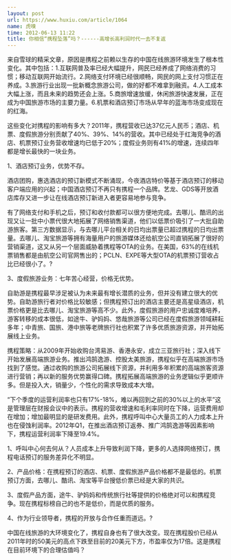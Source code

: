 ```yaml
---
layout: post
url: https://www.huxiu.com/article/1064
name: 虎嗅
time: 2012-06-13 11:22
title: 你相信“携程坠落”吗？------高增长高利润时代一去不复返
---
```

来自雪球的精采文章，原因是携程之前赖以生存的中国在线旅游环境发生了根本性变化。其中包括：1.互联网普及率已经大幅提升，网民已经养成了网络消费的习惯；移动互联网开始流行。2.网络支付环境已经很顺畅，网民的网上支付习惯正在养成。3.旅游行业出现一批新概念旅游公司，做的好都不难拿到融资。4.人工成本大幅上涨，而且未来的趋势还会上涨。5.商旅增速放缓，休闲旅游快速发展，正在成为中国旅游市场的主要力量。6.机票和酒店预订市场从早年的蓝海市场变成现在的红海。

这些变化对携程的影响有多大？2011年，携程营收已达37亿元人民币；酒店、机票、度假旅游分别贡献了40%、39%、14%的营收。其中已经处于红海竞争的酒店、机票预订业务营收增速均已低于20%；度假业务则有41%的增速，连续四年都是增长最快的一块业务。

1、酒店预订业务，优势不存。

酒店团购，惠选酒店的预订新模式不断涌现，今夜酒店特价等基于酒店预订的移动客户端应用的兴起；中国酒店预订不再只有携程一个品牌。艺龙、GDS等开放酒店库存又进一步让在线酒店预订新进入者更容易地参与竞争。

有了网络支付和手机之后，预订和收付款都可以很方便地完成。去哪儿、酷讯的出现又让一批中小票代很大地拓展了网络销售渠道，他们以低票价吸引了一大批自助游旅客。第三方数据显示，与去哪儿平台相关的日均出票量已超过携程的日均出票量。去哪儿、淘宝旅游等拥有海量用户的旅游媒体还给航空公司直销拓展了很好的营销渠道，这又从另一个层面威胁着携程等OTA的业务。在美国，63%的在线机票销售都是由航空公司官网售出的；PCLN、EXPE等大型OTA的机票预订营收占比已经很小了。?

3、度假旅游业务：七年苦心经营，价格无优势。

自助游是携程最早涉足被认为未来最有增长潜质的业务，但并没有建立很大的优势。自助游旅行者对价格比较敏感；但携程预订出的酒店主要还是高星级酒店，机票价格更是比去哪儿、淘宝旅游等高不少。此外，度假旅游的用户忠诚度难培养，游客转移的成本很低，如途牛、驴妈妈、悠哉旅游等公司已经在度假旅游领域耕耘多年；中青旅、国旅、港中旅等老牌旅行社也积累了许多优质旅游资源，并开始拓展线上业务。

携程策略：从2009年开始收购台湾易游、香港永安，成立三亚旅行社；深入线下开始发展高端旅游业务。推出鸿鹄逸游、控股太美旅游，携程似乎在高端旅游市场找到了感觉。通过收购的旅游公司拓展线下资源，并利用多年积累的高端旅客资源进行营销；再以新的服务优势赢得口碑。携程拓展高端旅游的业务逻辑似乎更顺许多。但是投入大，销量少，个性化的需求导致成本大增。

“下个季度的运营利润率也只有17%-18%，难以再回到之前的30%以上的水平”这是管理层在财报会议中的表示。携程的营收增速和毛利率同时在下降，运营费用却在增加；增加最明显的是研发费用。此外，携程呼叫中心大量员工的人力成本上升也在侵蚀利润率。2012年Q1，在推出酒店预订返券、推广鸿鹄逸游等因素影响下，携程运营利润率下降至19.4%。

1、呼叫中心何去何从？人员成本上升导致利润下降，更多的人选择网络预订，携程电话预订的服务差异化不明显。

2、产品价格：在携程预订的酒店、机票、度假旅游产品价格都不是最低的。机票预订方面，去哪儿、酷讯、淘宝等平台搜低价票已经是大家的共识。

3、度假产品方面，途牛、驴妈妈和传统旅行社等提供的价格绝对可以和携程竞争。现在携程标榜自己的也不是低价，而是优质的服务。

4、作为行业领导者，携程的开放与合作任重而道远。?

中国在线旅游的大环境变化了，携程自身也有了很大改变。现在携程股价已经从2011年时的50美元的高点下跌至目前的20美元下方，市盈率仅为17倍。这是携程在目前环境下的合理估值吗？

